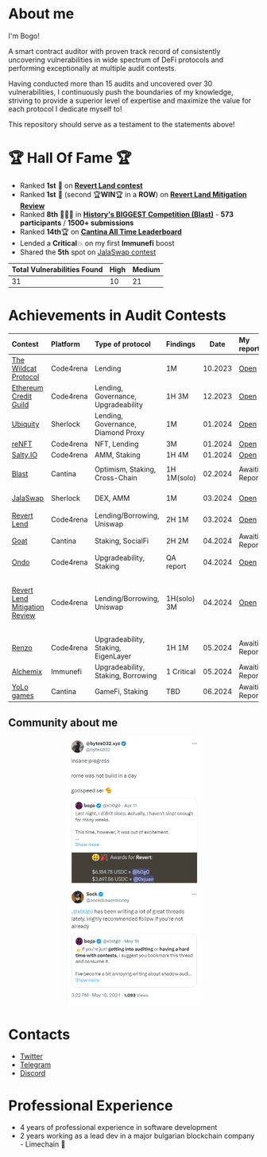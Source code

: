 # About me
I'm Bogo! 

A smart contract auditor with proven track record of consistently uncovering vulnerabilities in wide spectrum of DeFi protocols and performing exceptionally at multiple audit contests.

Having conducted more than 15 audits and uncovered over 30 vulnerabilities, I continuously push the boundaries of my knowledge, striving to provide a superior level of expertise and maximize the value for each protocol I dedicate myself to!

This repository should serve as a testament to the statements above!

# 🏆 Hall Of Fame 🏆 
- Ranked **1st** 🥇 on [**Revert Land contest**](https://code4rena.com/audits/2024-03-revert-lend#top)
- Ranked **1st** 🥇 (second 🏆**WIN**🏆 in a **ROW**) on [**Revert Land Mitigation Review**](./contests/Code4rena/media/1-b0g0.png)
- Ranked **8th** 🏅🏅🏅 in [**History's BIGGEST Competition (Blast)**](./contests/Code4rena/media/Cantina-Blast-Discord.png) - **573 participants** / **1500+ submissions**
- Ranked **14th**🏆 on [**Cantina All Time Leaderboard**](./contests/Code4rena/media/Cantina_Leaderboard.png)
- Lended a **Critical**💥 on my first **Immunefi** boost
- Shared the **5th** spot on [JalaSwap contest](https://audits.sherlock.xyz/contests/233) 

| Total Vulnerabilities Found  | High  | Medium
| :------------ | :------------| :------------ |
|31 |10 | 21 |

# Achievements in Audit Contests

| Contest                                                                  | Platform  | Type of protocol              | Findings| Date | My report|Info                                                                                     |
| :----------------------------------------------------------------------- | :-------- | :---------------------------- | :------------------------- |--- |:--------------------------------------------------------------------------------------------- |-------------------------| 
| [The Wildcat Protocol](https://code4rena.com/audits/2023-10-the-wildcat-protocol#top)  | Code4rena  | Lending              | 1M  | 10.2023             | [Open](./contests/Code4rena/WildCat.md)| 
| [Ethereum Credit Guild](https://code4rena.com/audits/2023-12-ethereum-credit-guild#top)  | Code4rena  | Lending, Governance, Upgradeability             | 1H 3M  | 12.2023           | [Open](./contests/Code4rena/ETHEREUM_CREDIT_GUILD.md) |
| [Ubiquity](https://audits.sherlock.xyz/contests/138)  | Sherlock  | Lending, Governance, Diamond Proxy              |1M  | 01.2024            | [Open](./contests/Sherlock/Ubiquity.md) | ranked **14th** out of **257**
| [reNFT](https://code4rena.com/audits/2024-01-renft#top)  | Code4rena  | NFT, Lending              | 3M  | 01.2024            | [Open](./contests/Code4rena/reNFT_.md) |
| [Salty.IO](https://code4rena.com/audits/2024-01-saltyio#top)  | Code4rena  | AMM, Staking              | 1H 4M  | 01.2024            | [Open](./contests/Code4rena/Salty.md) |
| [Blast](https://cantina.xyz/competitions/c90131b4-5c7c-4ebc-a1f3-8002d219bfe0)  | Cantina  | Optimism, Staking, Cross-Chain              | 1H 1M(solo)  | 02.2024            | Awaiting Report | Ranked 🎖️**8th** out of **573**🎖️
| [JalaSwap](https://audits.sherlock.xyz/contests/233)  | Sherlock  | DEX, AMM        | 1M  | 03.2024            | [Open](./contests/Sherlock/JalaSwap.md) | Shared the 🎖️ **5th** spot
| [Revert Lend](https://code4rena.com/audits/2024-03-revert-lend#top)  | Code4rena  | Lending/Borrowing, Uniswap        | 2H 1M  | 03.2024            | [Open](./contests/Code4rena/Revert.md) | Ranked **1st** 🥇
| [Goat](https://cantina.xyz/competitions/f214cf86-cc80-40c0-a70b-e9bb25d7ac80)  | Cantina  | Staking, SocialFi        | 2H 2M  | 04.2024            | Awaiting Report | Ranked **Top 10** ⭐️
| [Ondo](https://code4rena.com/audits/2024-03-ondo-finance#top)  | Code4rena  | Upgradeability, Staking        | QA report  | 04.2024            | [Open](https://github.com/code-423n4/2024-03-ondo-finance-findings/issues/134) |
| [Revert Lend Mitigation Review](https://code4rena.com/audits/2024-04-revert-lend-mitigation-review#top)  | Code4rena  | Lending/Borrowing, Uniswap | 1H(solo) 3M  | 04.2024            | [Open](./contests/Code4rena/Revert_Mitigation.md) | Ranked **1st** 🥇 / Found **80%** of newly introduced vulnerabilities / Found the only **HIGH**
| [Renzo](https://code4rena.com/audits/2024-04-renzo#top)  | Code4rena  | Upgradeability, Staking, EigenLayer  | 1H 1M  | 05.2024            | Awaiting Report |
| [Alchemix](https://immunefi.com/boost/alchemix-boost/)  | Immunefi  | Upgradeability, Staking, Borrowing  | 1 Critical  | 05.2024            | Awaiting Report | Found a Critical 💥
| [YoLo games](https://cantina.xyz/competitions/a2c3cc6a-e384-495f-9751-5d7e657bc219)  | Cantina  | GameFi, Staking  | TBD  | 06.2024            | Awaiting Report |


## Community about me

<div align="center">
    <a href="https://x.com/bytes032/status/1778358242550145365">
      <img width="270px"  src="https://raw.githubusercontent.com/BogoCvetkov/portfolio/main/testimonials/bytes32_.png" alt="bytes032 testimonial">
    </a>
    <a href="https://x.com/sockdrawermoney/status/1791806447376089327">
      <img width="270px" src="https://raw.githubusercontent.com/BogoCvetkov/portfolio/main/testimonials/sock_.png" alt="sock testimonial">
    </a>
</div>

# Contacts
- [Twitter](https://twitter.com/xb0g0)
- [Telegram](https://t.me/xb0g0)
- [Discord](https://discordapp.com/users/911893685908684832)

# Professional Experience
- 4 years of professional experience in software development
- 2 years working as a lead dev in a major bulgarian blockchain company - Limechain 🍋